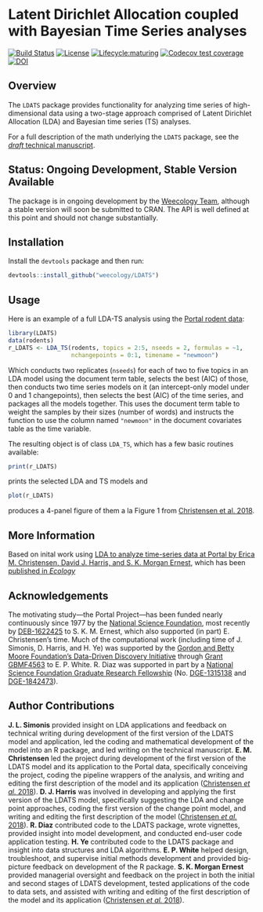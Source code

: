 # Latent Dirichlet Allocation coupled with Bayesian Time Series analyses

[![Build Status](https://travis-ci.org/weecology/LDATS.svg?branch=master)](https://travis-ci.org/weecology/LDATS)
[![License](https://img.shields.io/badge/license-MIT-blue.svg)](https://raw.githubusercontent.com/weecology/LDATS/master/LICENSE)
[![Lifecycle:maturing](https://img.shields.io/badge/lifecycle-maturing-blue.svg)](https://www.tidyverse.org/lifecycle/#maturing)
[![Codecov test coverage](https://img.shields.io/codecov/c/github/weecology/LDATS/master.svg)](https://codecov.io/github/weecology/LDATS/branch/master)
[![DOI](https://zenodo.org/badge/114135612.svg)](https://zenodo.org/badge/latestdoi/114135612)


## Overview

The `LDATS` package provides functionality for analyzing time series of 
high-dimensional data using a two-stage approach comprised of Latent 
Dirichlet Allocation (LDA) and Bayesian time series (TS) analyses.

For a full description of the math underlying the `LDATS` package, see the
[*draft* technical manuscript](https://github.com/weecology/LDATS/blob/master/manuscript/simonis_et_al.pdf).

## Status: Ongoing Development, Stable Version Available

The package is in ongoing development by the 
[Weecology Team](https://www.weecology.org), although a stable version
will soon be submitted to CRAN. The API is well defined at this point and should 
not change substantially.

## Installation

Install the `devtools` package and then run:

```r
devtools::install_github("weecology/LDATS")
```

## Usage

Here is an example of a full LDA-TS analysis using the 
[Portal rodent data](https://github.com/weecology/PortalData):

```r
library(LDATS)
data(rodents)
r_LDATS <- LDA_TS(rodents, topics = 2:5, nseeds = 2, formulas = ~1,  
                  nchangepoints = 0:1, timename = "newmoon")
```
Which conducts two replicates (`nseeds`) for each of two to five topics in an
LDA model using the document term table, selects the best (AIC) of those, 
then conducts two time series models on it (an intercept-only model under 
0 and 1 changepoints), then selects the best (AIC) of the time series, and 
packages all the models together. This uses the document term table to 
weight the samples by their sizes (number of words) and instructs the 
function to use the column named `"newmoon"` in the document covariates table
as the time variable.

The resulting object is of class `LDA_TS`, which has a few basic routines 
available:

```r
print(r_LDATS)
```
prints the selected LDA and TS models and 
```r
plot(r_LDATS)
```
produces a 4-panel figure of them a la Figure 1 from
[Christensen et al. 2018](https://doi.org/10.1002/ecy.2373).

## More Information 

Based on inital work using [LDA to analyze time-series data at Portal by Erica
M. Christensen, David J. Harris, and S. K. Morgan 
Ernest](https://github.com/emchristensen/Extreme-events-LDA), which has been
[published in *Ecology*](https://doi.org/10.1002/ecy.2373)

## Acknowledgements 

The motivating study—the Portal Project—has been funded nearly continuously 
since 1977 by the [National Science Foundation](http://nsf.gov/), 
most recently by 
[DEB-1622425](https://www.nsf.gov/awardsearch/showAward?AWD_ID=1622425) 
to S. K. M. Ernest, which also supported (in part) E. Christensen’s
time. Much of the computational work (including time of J. Simonis, D. Harris,
and H. Ye) was supported by the [Gordon and Betty Moore Foundation’s 
Data-Driven Discovery 
Initiative](http://www.moore.org/programs/science/data-driven-discovery) 
through [Grant GBMF4563](http://www.moore.org/grants/list/GBMF4563) to E. P. 
White. R. Diaz was supported in part by a [National Science 
Foundation Graduate Research Fellowship](https://www.nsfgrfp.org/) 
(No. [DGE-1315138](https://www.nsf.gov/awardsearch/showAward?AWD_ID=1315138) 
and [DGE-1842473](https://www.nsf.gov/awardsearch/showAward?AWD_ID=1842473)).

## Author Contributions

**J. L. Simonis** provided insight on LDA applications and feedback on 
technical writing during development of the first version of the LDATS model
and application, led the coding and mathematical development of the model into
an R package, and led writing on the technical manuscript. 
**E. M. Christensen** led the project during development of the first version
of the LDATS model and its application to the Portal data, specifically 
conceiving the project, coding the pipeline wrappers of the analysis, and 
writing and editing the first description of the model and its application 
([Christensen *et al.* 2018](https://doi.org/10.1002/ecy.2373)). **D. J.
Harris** was involved in developing and applying the first version of the 
LDATS model, specifically suggesting the LDA and change point approaches, 
coding the first version of the change point model, and writing and editing 
the first description of the model 
([Christensen *et al.* 2018](https://doi.org/10.1002/ecy.2373)). **R. Diaz**
contributed code to the LDATS package, wrote vignettes, provided insight into
model development, and conducted end-user code application testing. **H. Ye**
contributed code to the LDATS package and insight into data structures and
LDA algorithms. **E. P. White** helped design, troubleshoot, and supervise 
initial methods development and provided big-picture feedback on 
development of the R package. **S. K. Morgan Ernest** provided managerial
oversight and feedback on the project in both the initial and second stages
of LDATS development, tested applications of the code to data sets, and
assisted with writing and editing of the first description of the
model and its application 
([Christensen *et al.* 2018](https://doi.org/10.1002/ecy.2373)).

